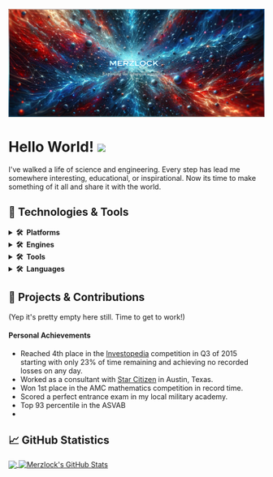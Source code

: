 [![Header](https://raw.githubusercontent.com/Merzlock/Merzlock/master/readme_header2.png "Header")](https://github.com/Merzlock)

# Hello World! <a href="https://www.gautamkrishnar.com/"><img src="https://media.giphy.com/media/hvRJCLFzcasrR4ia7z/giphy.gif" width="5%"></a>

I've walked a life of science and engineering. Every step has lead me somewhere interesting, educational, or inspirational. Now its time to make something of it all and share it with the world.

## 🔧 Technologies & Tools
<details>
  <summary><b>🛠️&nbsp;&nbsp;Platforms</b></summary>
  <br/><!DOCTYPE html>
<html lang="en">
<head>
    <style>
        .img-link, .img-link img {
            text-decoration: none;
            border: 0px;
            outline: none;
            border-width: 0px;
            outline-width: 0px;
            border-bottom: none;
        }
    </style>
</head>
<body>
<p align="left">

<!-- Windows -->
<a href="https://www.microsoft.com/en-us/windows/" class="img-link">
    <img src="https://raw.githubusercontent.com/Merzlock/merzlock/master/Icons/Windows.svg" alt="Windows" title="Windows" width="40" height="40"/>
</a>

<!-- Linux -->
<a href="https://www.linux.org/" class="img-link">
    <img src="https://raw.githubusercontent.com/Merzlock/merzlock/master/Icons/Ubuntu.svg" alt="Linux" title="Linux" width="40" height="40"/>
</a>

<!-- Android -->
<a href="https://www.android.com/" class="img-link">
    <img src="https://raw.githubusercontent.com/Merzlock/merzlock/master/Icons/Android.svg" alt="Android" title="Android" width="40" height="40"/>
</a>

<!-- Github -->
<a href="https://github.com/" class="img-link">
    <img src="https://raw.githubusercontent.com/Merzlock/merzlock/master/Icons/Github.svg" alt="GitHub" title="GitHub" width="40" height="40"/>
</a>

<!-- Google -->
<a href="https://www.google.com/" class="img-link">
    <img src="https://raw.githubusercontent.com/Merzlock/merzlock/master/Icons/Google.svg" alt="Google" title="Google" width="40" height="40"/>
</a>

<!-- Amazon -->
<a href="https://www.amazon.com/" class="img-link">
    <img src="https://raw.githubusercontent.com/Merzlock/merzlock/master/Icons/Amazon.svg" alt="Amazon" title="Amazon" width="40" height="40"/>
</a>

<!-- Discord -->
<a href="https://discord.com/" class="img-link">
    <img src="https://raw.githubusercontent.com/Merzlock/merzlock/master/Icons/Discord.svg" alt="Discord" title="Discord" width="40" height="40"/>
</a>

</p>
</body>
</html>
</details>


<details>
  <summary><b>🛠️&nbsp;&nbsp;Engines</b></summary>
  <br/><!DOCTYPE html>
<html lang="en">
<p align="left">


<!-- Unreal 5 -->
<a href="https://www.unrealengine.com/">
    <img src="https://raw.githubusercontent.com/Merzlock/merzlock/master/Icons/Unreal.svg" alt="Unreal Engine 5" title="Unreal Engine 5" width="40" height="40"/>
</a>

<!-- Unity -->
<a href="https://unity.com/">
    <img src="https://raw.githubusercontent.com/Merzlock/merzlock/master/Icons/Unity.svg" alt="Unity" title="Unity" width="40" height="40"/>
</a>



</body>
</html>

</details>

<details>
  <summary><b>🛠️&nbsp;&nbsp;Tools</b></summary>
  <br/><!DOCTYPE html>
<html lang="en">
<p align="left">



<!-- PyCharm -->
<a href="https://www.jetbrains.com/pycharm/">
    <img src="https://raw.githubusercontent.com/Merzlock/merzlock/master/Icons/PyCharm.svg" alt="PyCharm" title="PyCharm" width="40" height="40"/>
</a>

<!-- GIMP -->
<a href="https://www.gimp.org/">
    <img src="https://raw.githubusercontent.com/Merzlock/merzlock/master/Icons/GIMP.svg" alt="GIMP" title="GIMP" width="40" height="40"/>
</a>

<!-- DaVinci Resolve -->
<a href="https://www.blackmagicdesign.com/products/davinciresolve/">
    <img src="https://raw.githubusercontent.com/Merzlock/merzlock/master/Icons/DaVinci.svg" alt="DaVinci Resolve" title="DaVinci Resolve" width="40" height="40"/>
</a>

<!-- Clip Studio Paint -->
<a href="https://www.clipstudio.net/en">
    <img src="https://raw.githubusercontent.com/Merzlock/merzlock/master/Icons/CSP.png" alt="Clip Studio Paint" title="Clip Studio Paint" width="40" height="40"/>
</a>

<!-- Oracle VM -->
<a href="https://www.oracle.com/virtualization/">
    <img src="https://raw.githubusercontent.com/Merzlock/merzlock/master/Icons/Oracle.png" alt="Oracle VM" title="Oracle VM" width="40" height="40"/>
</a>

<!-- Blender -->
<a href="https://www.blender.org/">
    <img src="https://raw.githubusercontent.com/Merzlock/merzlock/master/Icons/Blender.svg" alt="Blender" title="Blender" width="40" height="40"/>
</a>

<!-- Git -->
<a href="https://git-scm.com/">
    <img src="https://raw.githubusercontent.com/Merzlock/merzlock/master/Icons/Git.svg" alt="Git" title="Git" width="40" height="40"/>
</a>

<!-- PostgreSQL -->
<a href="https://www.postgresql.org/">
    <img src="https://raw.githubusercontent.com/Merzlock/merzlock/master/Icons/Postgresql.svg" alt="PostgreSQL" title="PostgreSQL" width="40" height="40"/>
</a>

<!-- Neo4j -->
<a href="https://neo4j.com/">
    <img src="https://raw.githubusercontent.com/Merzlock/merzlock/master/Icons/Neo4j.svg" alt="Neo4j" title="Neo4j" height="40"/>
</a>

</body>
</html>

</details>

<details>
  <summary><b>🛠️&nbsp;&nbsp;Languages</b></summary>
  <br/><!DOCTYPE html>
<html lang="en">
<p align="left">



<!-- Python -->
<a href="https://www.python.org/">
    <img src="https://raw.githubusercontent.com/Merzlock/merzlock/master/Icons/Python.svg" alt="Python" title="Python" width="40" height="40"/>
</a>

<!-- JavaScript -->
<!-- Note: JavaScript does not have an official site, but MDN is a reputable resource for JS documentation -->
<a href="https://developer.mozilla.org/en-US/docs/Web/JavaScript">
    <img src="https://raw.githubusercontent.com/Merzlock/merzlock/master/Icons/Javascript.svg" alt="JavaScript" title="JavaScript" width="40" height="40"/>
</a>

<!-- Java -->
<a href="https://www.java.com/">
    <img src="https://raw.githubusercontent.com/Merzlock/merzlock/master/Icons/Java.svg" alt="Java" title="Java" width="40" height="40"/>
</a>

<!-- C# -->
<!-- Note: Representing C# with Microsoft's official site as it's the main developer -->
<a href="https://docs.microsoft.com/en-us/dotnet/csharp/">
    <img src="https://raw.githubusercontent.com/Merzlock/merzlock/master/Icons/Csharp.svg" alt="C#" title="C#" width="40" height="40"/>
</a>

</body>
</html>

</details>

## 🌌 Projects & Contributions

(Yep it's pretty empty here still. Time to get to work!)


<!-- Replace below links with your social media or omit if not necessary -->
[1.2]: http://i.imgur.com/wWzX9uB.png (twitter icon without padding)
[3.2]: https://raw.githubusercontent.com/MartinHeinz/MartinHeinz/master/linkedin-3-16.png (LinkedIn icon without padding)
[1]: https://twitter.com/Your_Twitter_Handle
[3]: https://www.linkedin.com/in/your-linkedin-profile/

#### Personal Achievements
- Reached 4th place in the [Investopedia](https://www.investopedia.com/) competition in Q3 of 2015 starting with only 23% of time remaining and achieving no recorded losses on any day.
- Worked as a consultant with [Star Citizen](https://robertsspaceindustries.com/) in Austin, Texas.
- Won 1st place in the AMC mathematics competition in record time.
- Scored a perfect entrance exam in my local military academy.
- Top 93 percentile in the ASVAB
- 

<!--
<details>
  <summary><b>📈&nbsp;&nbsp;Language&nbsp;/&nbsp;Framework stats</b></summary>
  <br/>
  <a href='https://profile.codersrank.io/user/merzlock/'>
  <img src='http://cr-skills-chart-widget.azurewebsites.net/api/api?username=merzlock&padding=30&skills=angular,batchfile,c,C%23,coffeescript,dart,go,html,json,java,javascript,less,mysql,php,pandas,perl,python,reactjs,scss,shell,svelte,swift,typescript,vue'>
  </a>
</details>
-->
## &#x1f4c8; GitHub Statistics

<a href="https://github.com/Merzlock/Merzlock">
  <img align="center" src="https://github-readme-stats.vercel.app/api/top-langs/?username=Merzlock&title_color=ffffff&text_color=c9cacc&icon_color=2bbc8a&bg_color=1d1f21&langs_count=3" />
</a>
<a href="https://github.com/Merzlock/Merzlock">
  <img align="center" src="https://github-readme-stats.vercel.app/api?username=Merzlock&show_icons=true&line_height=27&count_private=true&title_color=ffffff&text_color=c9cacc&icon_color=2bbc8a&bg_color=1d1f21" alt="Merzlock's GitHub Stats" />
</a>

